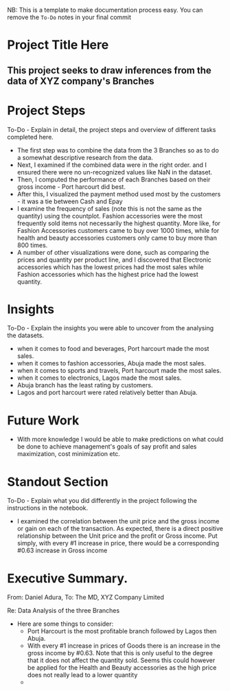 NB: This is a template to make documentation process easy. You can remove the `To-Do` notes in your final commit

# Project Title Here

## This project seeks to draw inferences from the data of XYZ company's Branches

# Project Steps

To-Do - Explain in detail, the project steps and overview of different tasks completed here.
- The first step was to combine the data from the 3 Branches so as to do a somewhat descriptive research from the data.
- Next, I examined if the combined data were in the right order. and I ensured there were no un-recognized values like NaN in the dataset.
- Then, I computed the performance of each Branches based on their gross income - Port harcourt did best.
- After this, I visualized the payment method used most by the customers - it was a tie between Cash and Epay
- I examine the frequency of sales (note this is not the same as the quantity) using the countplot. Fashion accessories were the most frequently sold items not necessarily the highest quantity. More like, for Fashion Accessories customers came to buy over 1000 times, while for health and beauty accessories customers only came to buy more than 800 times.
- A number of other visualizations were done, such as comparing the prices and quantity per product line, and I discovered that Electronic accessories which has the lowest prices had the most sales while Fashion accessories which has the highest price had the lowest quantity.

# Insights

To-Do - Explain the insights you were able to uncover from the analysing the datasets.
- when it comes to food and beverages, Port harcourt made the most sales.
- when it comes to fashion accessories, Abuja made the most sales.
- when it comes to sports and travels, Port harcourt made the most sales.
- when it comes to electronics, Lagos made the most sales.
- Abuja branch has the least rating by customers.
- Lagos and port harcourt were rated relatively better than Abuja.

# Future Work

- With more knowledge I would be able to make predictions on what could be done to achieve management's goals of say profit and sales maximization, cost minimization etc.

# Standout Section

To-Do - Explain what you did differently in the project following the instructions in the notebook.

- I examined the correlation between the unit price and the gross income or gain on each of the transaction. As expected, there is a direct positive relationship between the Unit price and the profit or Gross income. Put simply, with every #1 increase in price, there would be a corresponding #0.63 increase in Gross income

# Executive Summary.

From: Daniel Adura,
To: The MD,
XYZ Company Limited

Re: Data Analysis of the three Branches

- Here are some things to consider:
    * Port Harcourt is the most profitable branch followed by Lagos then Abuja.
    * With every #1 increase in prices of Goods there is an increase in the gross income by #0.63. Note that this is only useful to the degree that it does not affect the quantity sold. Seems this could however be applied for the Health and Beauty accessories as the high price does not really lead to a lower quantity
    * 


